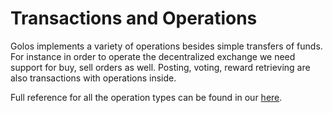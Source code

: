 Transactions and Operations
===========================

Golos implements a variety of operations besides simple
transfers of funds. For instance in order to operate the
decentralized exchange we need support for buy, sell orders as well. Posting, voting, reward retrieving are also transactions with operations inside.
 
Full reference for all the operation types can be found in our [here](https://developers.golos.io/golos-v0.17.0/d6/d7a/group__operations.html).